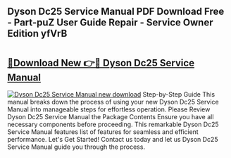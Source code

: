 ## Dyson Dc25 Service Manual PDF Download Free - Part-puZ User Guide Repair - Service Owner Edition yfVrB

# <h2><a href="http://bc16763.oget.top/?id=Dyson+Dc25+Service+Manual">🔗Download New 👉🔴 Dyson Dc25 Service Manual</a></h2>

[![Dyson Dc25 Service Manual new download](https://i.imgur.com/5g1atiW.png)](http://bc16763.oget.top/?id=Dyson+Dc25+Service+Manual)
Step-by-Step Guide This manual breaks down the process of using your new Dyson Dc25 Service Manual into manageable steps for effortless operation. Please Review Dyson Dc25 Service Manual the Package Contents Ensure you have all necessary components before proceeding. This remarkable Dyson Dc25 Service Manual features list of features for seamless and efficient performance. Let's Get Started! Contact us today and let us Dyson Dc25 Service Manual guide you through the process.
